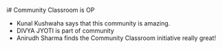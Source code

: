 i# Community Classroom is OP

- Kunal Kushwaha says that this community is amazing.
- DIVYA JYOTI is part of community
- Anirudh Sharma finds the Community Classroom initiative really great!
